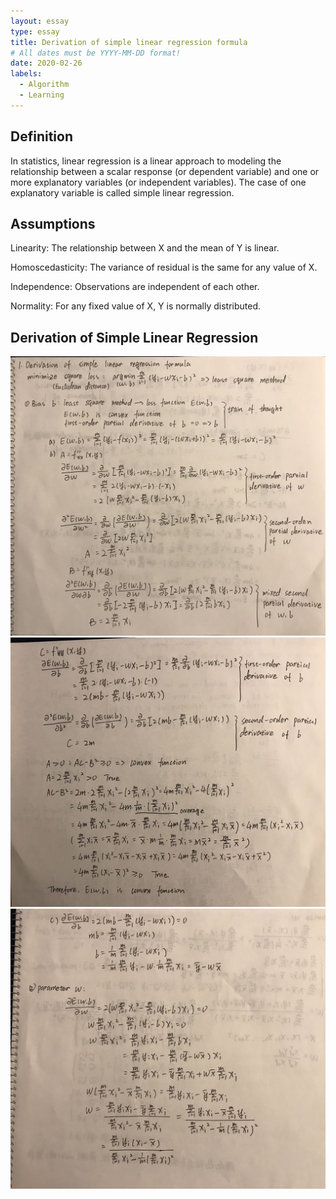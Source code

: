 ```yaml
---
layout: essay
type: essay
title: Derivation of simple linear regression formula
# All dates must be YYYY-MM-DD format!
date: 2020-02-26
labels:
  - Algorithm
  - Learning
---
```

## Definition

In statistics, linear regression is a linear approach to modeling the relationship between a scalar response (or dependent variable) and one or more explanatory variables (or independent variables). The case of one explanatory variable is called simple linear regression.

## Assumptions

Linearity: The relationship between X and the mean of Y is linear.

Homoscedasticity: The variance of residual is the same for any value of X.

Independence: Observations are independent of each other.

Normality: For any fixed value of X, Y is normally distributed.

## Derivation of Simple Linear Regression
<img class="ui medium left image" src="../images/lm1.jpg">

<img class="ui medium left image" src="../images/lm2.jpg">

<img class="ui medium image" src="../images/lm3.jpg">
